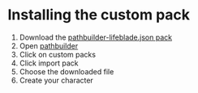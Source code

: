 # Installing the custom pack

1. Download the [pathbuilder-lifeblade.json pack](pathbuilder-lifeblade.json)
2. Open [pathbuilder](https://pathbuilder2e.com)
3. Click on custom packs
4. Click import pack
5. Choose the downloaded file
6. Create your character
